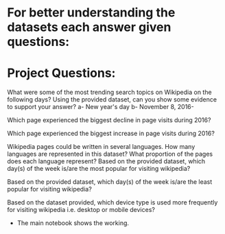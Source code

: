 # For better understanding the datasets each answer given questions:
# Project Questions:
What were some of the most trending search topics on Wikipedia on the following days? Using the provided dataset, can you show some evidence to support your answer? a- New year's day b- November 8, 2016- 

Which page experienced the biggest decline in page visits during 2016?

Which page experienced the biggest increase in page visits during 2016?

Wikipedia pages could be written in several languages. How many languages are represented in this dataset? What proportion of the pages does each language represent?
Based on the provided dataset, which day(s) of the week is/are the most popular for visiting wikipedia?

Based on the provided dataset, which day(s) of the week is/are the least popular for visiting wikipedia?

Based on the dataset provided, which device type is used more frequently for visiting wikipedia i.e. desktop or mobile devices?

- The main notebook shows the working.
